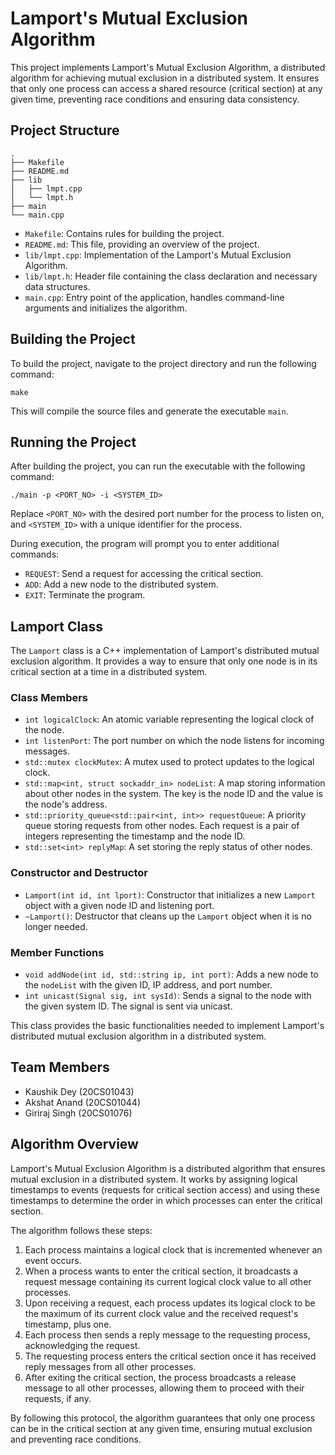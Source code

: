 # Lamport's Mutual Exclusion Algorithm

This project implements Lamport's Mutual Exclusion Algorithm, a distributed algorithm for achieving mutual exclusion in a distributed system. It ensures that only one process can access a shared resource (critical section) at any given time, preventing race conditions and ensuring data consistency.

## Project Structure

```
.
├── Makefile
├── README.md
├── lib
│   ├── lmpt.cpp
│   └── lmpt.h
├── main
└── main.cpp
```

- `Makefile`: Contains rules for building the project.
- `README.md`: This file, providing an overview of the project.
- `lib/lmpt.cpp`: Implementation of the Lamport's Mutual Exclusion Algorithm.
- `lib/lmpt.h`: Header file containing the class declaration and necessary data structures.
- `main.cpp`: Entry point of the application, handles command-line arguments and initializes the algorithm.

## Building the Project

To build the project, navigate to the project directory and run the following command:

```
make
```

This will compile the source files and generate the executable `main`.

## Running the Project

After building the project, you can run the executable with the following command:

```
./main -p <PORT_NO> -i <SYSTEM_ID>
```

Replace `<PORT_NO>` with the desired port number for the process to listen on, and `<SYSTEM_ID>` with a unique identifier for the process.

During execution, the program will prompt you to enter additional commands:

- `REQUEST`: Send a request for accessing the critical section.
- `ADD`: Add a new node to the distributed system.
- `EXIT`: Terminate the program.

## Lamport Class

The `Lamport` class is a C++ implementation of Lamport's distributed mutual exclusion algorithm. It provides a way to ensure that only one node is in its critical section at a time in a distributed system.

### Class Members

- `int logicalClock`: An atomic variable representing the logical clock of the node.
- `int listenPort`: The port number on which the node listens for incoming messages.
- `std::mutex clockMutex`: A mutex used to protect updates to the logical clock.
- `std::map<int, struct sockaddr_in> nodeList`: A map storing information about other nodes in the system. The key is the node ID and the value is the node's address.
- `std::priority_queue<std::pair<int, int>> requestQueue`: A priority queue storing requests from other nodes. Each request is a pair of integers representing the timestamp and the node ID.
- `std::set<int> replyMap`: A set storing the reply status of other nodes.

### Constructor and Destructor

- `Lamport(int id, int lport)`: Constructor that initializes a new `Lamport` object with a given node ID and listening port.
- `~Lamport()`: Destructor that cleans up the `Lamport` object when it is no longer needed.

### Member Functions

- `void addNode(int id, std::string ip, int port)`: Adds a new node to the `nodeList` with the given ID, IP address, and port number.
- `int unicast(Signal sig, int sysId)`: Sends a signal to the node with the given system ID. The signal is sent via unicast.

This class provides the basic functionalities needed to implement Lamport's distributed mutual exclusion algorithm in a distributed system.

## Team Members

- Kaushik Dey (20CS01043)
- Akshat Anand (20CS01044)
- Giriraj Singh (20CS01076)

## Algorithm Overview

Lamport's Mutual Exclusion Algorithm is a distributed algorithm that ensures mutual exclusion in a distributed system. It works by assigning logical timestamps to events (requests for critical section access) and using these timestamps to determine the order in which processes can enter the critical section.

The algorithm follows these steps:

1. Each process maintains a logical clock that is incremented whenever an event occurs.
2. When a process wants to enter the critical section, it broadcasts a request message containing its current logical clock value to all other processes.
3. Upon receiving a request, each process updates its logical clock to be the maximum of its current clock value and the received request's timestamp, plus one.
4. Each process then sends a reply message to the requesting process, acknowledging the request.
5. The requesting process enters the critical section once it has received reply messages from all other processes.
6. After exiting the critical section, the process broadcasts a release message to all other processes, allowing them to proceed with their requests, if any.

By following this protocol, the algorithm guarantees that only one process can be in the critical section at any given time, ensuring mutual exclusion and preventing race conditions.
